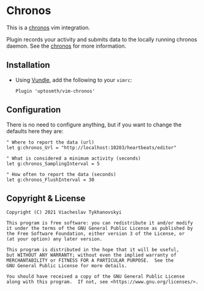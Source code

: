 # Chronos

This is a [chronos](https://github.com/uptosmth/chronos) vim integration.

Plugin records your activity and submits data to the locally running chronos daemon. See the [chronos](https://github.com/uptosmth/chronos) for more
information.

## Installation

- Using [Vundle](https://github.com/gmarik/vundle), add the following to your `vimrc`:

    ```vim
    Plugin 'uptosmth/vim-chronos'
    ```
  
## Configuration

There is no need to configure anything, but if you want to change the defaults here they are:

```vim
" Where to report the data (url)
let g:chronos_Url = "http://localhost:10203/heartbeats/editor"

" What is considered a minimum activity (seconds)
let g:chronos_SamplingInterval = 5

" How often to report the data (seconds)
let g:chronos_FlushInterval = 30
```

## Copyright & License

    Copyright (C) 2021 Viacheslav Tykhanovskyi

    This program is free software: you can redistribute it and/or modify
    it under the terms of the GNU General Public License as published by
    the Free Software Foundation, either version 3 of the License, or
    (at your option) any later version.

    This program is distributed in the hope that it will be useful,
    but WITHOUT ANY WARRANTY; without even the implied warranty of
    MERCHANTABILITY or FITNESS FOR A PARTICULAR PURPOSE.  See the
    GNU General Public License for more details.

    You should have received a copy of the GNU General Public License
    along with this program.  If not, see <https://www.gnu.org/licenses/>.
